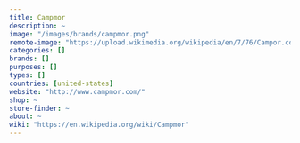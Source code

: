 ```yaml
---
title: Campmor
description: ~
image: "/images/brands/campmor.png"
remote-image: "https://upload.wikimedia.org/wikipedia/en/7/76/Campor.com-logo.png"
categories: []
brands: []
purposes: []
types: []
countries: [united-states]
website: "http://www.campmor.com/"
shop: ~
store-finder: ~
about: ~
wiki: "https://en.wikipedia.org/wiki/Campmor"
---
```

